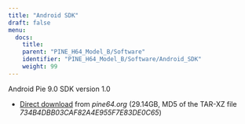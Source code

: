 ```yaml
---
title: "Android SDK"
draft: false
menu:
  docs:
    title:
    parent: "PINE_H64_Model_B/Software"
    identifier: "PINE_H64_Model_B/Software/Android_SDK"
    weight: 99
---
```


Android Pie 9.0 SDK version 1.0

* [Direct download](https://files.pine64.org/SDK/PINE-H64/PINE%20H64B%20android%209.0.tar.xz) from _pine64.org_ (29.14GB, MD5 of the TAR-XZ file _734B4DBB03CAF82A4E955F7E83DE0C65_)
